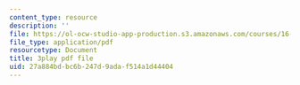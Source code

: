 ```yaml
---
content_type: resource
description: ''
file: https://ol-ocw-studio-app-production.s3.amazonaws.com/courses/16-842-fundamentals-of-systems-engineering-fall-2015/27a884bdbc6b247d9adaf514a1d44404_9AtMQqCBdhw.pdf
file_type: application/pdf
resourcetype: Document
title: 3play pdf file
uid: 27a884bd-bc6b-247d-9ada-f514a1d44404
---
```

